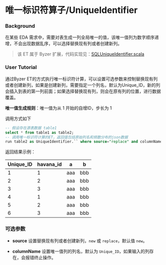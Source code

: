# 唯一标识符算子/UniqueIdentifier

### Background

在某些 EDA 需求中，需要对表生成一列全局唯一的值，该唯一值列为数字顺序递增，不会出现数据乱序，可以选择替换现有列或者创建新列。

> 该 ET 属于 Byzer 扩展，代码实现见：[SQLUniqueIdentifier.scala](https://github.com/byzer-org/byzer-extension/blob/master/mlsql-mllib/src/main/java/tech/mlsql/plugins/mllib/ets/fe/SQLUniqueIdentifier.scala)

### User Tutorial

通过Byzer ET的方式执行唯一标识符计算，可以设置可选参数来控制替换现有列或者创建新列，如果是创建新列，需要指定一个列名，默认为Unique_ID，新的列会插入到表的第一列前面；如果选择替换现有列，则会在原有列的位置，进行数据覆盖。

**唯一值生成规则**：唯一值为从 1 开始的自增ID，步长为 1

调用方式如下

```sql
-- 假设存在源表数据 table1
select * from table1 as table2;
-- 调用唯一标识符计算的ET，返回值包括原始列名和频数分布的json数据
run table2 as UniqueIdentifier.`` where source="replace" and columnName="income" as uniqueIdentifier;
```

返回结果示例：

| Unique_ID | havana_id | a    | b    |
| --------- | --------- | ---- | ---- |
| 1         | 1         | aaa  | bbb  |
| 2         | 2         | aaa  | bbb  |
| 3         | 3         | aaa  | bbb  |
| 4         | 1         | aaa  | bbb  |
| 5         | 2         | aaa  | bbb  |
| 6         | 3         | aaa  | bbb  |

### 可选参数

- **source**  设置替换现有列或者创建新列，`new` 或 `replace`，默认值 `new`。

- **columnName**  设置唯一值列的列名，默认为 `Unique_ID`，如果输入的列存在，会报错终止操作。
